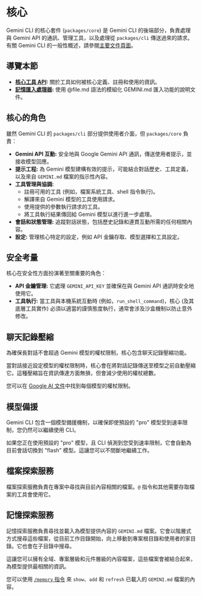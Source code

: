 # 核心

Gemini CLI 的核心套件 (`packages/core`) 是 Gemini CLI 的後端部分，負責處理與 Gemini API 的通訊、管理工具，以及處理從 `packages/cli` 傳送過來的請求。有關 Gemini CLI 的一般性概述，請參閱[主要文件頁面](../index.md)。

## 導覽本節

- **[核心工具 API](./tools-api.md):** 關於工具如何被核心定義、註冊和使用的資訊。
- **[記憶匯入處理器](./memport.md):** 使用 @file.md 語法的模組化 GEMINI.md 匯入功能的說明文件。

## 核心的角色

雖然 Gemini CLI 的 `packages/cli` 部分提供使用者介面，但 `packages/core` 負責：

- **Gemini API 互動:** 安全地與 Google Gemini API 通訊，傳送使用者提示，並接收模型回應。
- **提示工程:** 為 Gemini 模型建構有效的提示，可能結合對話歷史、工具定義，以及來自 `GEMINI.md` 檔案的指示性內容。
- **工具管理與協調:**
  - 註冊可用的工具 (例如，檔案系統工具、shell 指令執行)。
  - 解譯來自 Gemini 模型的工具使用請求。
  - 使用提供的參數執行請求的工具。
  - 將工具執行結果傳回給 Gemini 模型以進行進一步處理。
- **會話和狀態管理:** 追蹤對話狀態，包括歷史記錄和連貫互動所需的任何相關內容。
- **設定:** 管理核心特定的設定，例如 API 金鑰存取、模型選擇和工具設定。

## 安全考量

核心在安全性方面扮演著至關重要的角色：

- **API 金鑰管理:** 它處理 `GEMINI_API_KEY` 並確保在與 Gemini API 通訊時安全地使用它。
- **工具執行:** 當工具與本機系統互動時 (例如，`run_shell_command`)，核心 (及其底層工具實作) 必須以適當的謹慎態度執行，通常會涉及沙盒機制以防止意外修改。

## 聊天記錄壓縮

為確保長對話不會超過 Gemini 模型的權杖限制，核心包含聊天記錄壓縮功能。

當對話接近設定模型的權杖限制時，核心會在將對話記錄傳送至模型之前自動壓縮它。這種壓縮旨在資訊傳達方面無損，但會減少使用的權杖總數。

您可以在 [Google AI 文件](https://ai.google.dev/gemini-api/docs/models)中找到每個模型的權杖限制。

## 模型備援

Gemini CLI 包含一個模型備援機制，以確保即使預設的 "pro" 模型受到速率限制，您仍然可以繼續使用 CLI。

如果您正在使用預設的 "pro" 模型，且 CLI 偵測到您受到速率限制，它會自動為目前會話切換到 "flash" 模型。這讓您可以不間斷地繼續工作。

## 檔案探索服務

檔案探索服務負責在專案中尋找與目前內容相關的檔案。`@` 指令和其他需要存取檔案的工具會使用它。

## 記憶探索服務

記憶探索服務負責尋找並載入為模型提供內容的 `GEMINI.md` 檔案。它會以階層式方式搜尋這些檔案，從目前工作目錄開始，向上移動到專案根目錄和使用者的家目錄。它也會在子目錄中搜尋。

這讓您可以擁有全域、專案層級和元件層級的內容檔案，這些檔案會被結合起來，為模型提供最相關的資訊。

您可以使用 [`/memory` 指令](../cli/commands.md) 來 `show`、`add` 和 `refresh` 已載入的 `GEMINI.md` 檔案的內容。